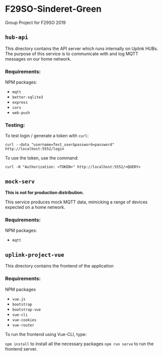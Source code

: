 # F29SO-Sinderet-Green

Group Project for F29SO 2019

## `hub-api`

This directory contains the API server which runs internally on Uplink HUBs.
The purpose of this service is to communicate with and log MQTT messages on our home network.

### Requirements:

NPM packages:

- `mqtt`
- `better-sqlite3`
- `express`
- `cors`
- `web-push`

### Testing:

To test login / generate a token with `curl`:

`curl --data "username=Test_user&password=password" http://localhost:5552/login`

To use the token, use the command:

`curl -H "Authorization: <TOKEN>" http://localhost:5552/<QUERY>`

## `mock-serv`

**This is not for production distribution.**

This service produces mock MQTT data, mimicking a range of devices expected on a home network.

### Requirements:

NPM packages:

- `mqtt`

## `uplink-project-vue`

This directory contains the frontend of the application

### Requirements:

NPM packages

- `vue.js`
- `bootstrap`
- `bootstrap-vue`
- `vue-cli`
- `vue-cookies`
- `vue-router`

To run the frontend using Vue-CLI, type:

`npm install` to install all the necessary packages
`npm run serve` to run the frontend server.
